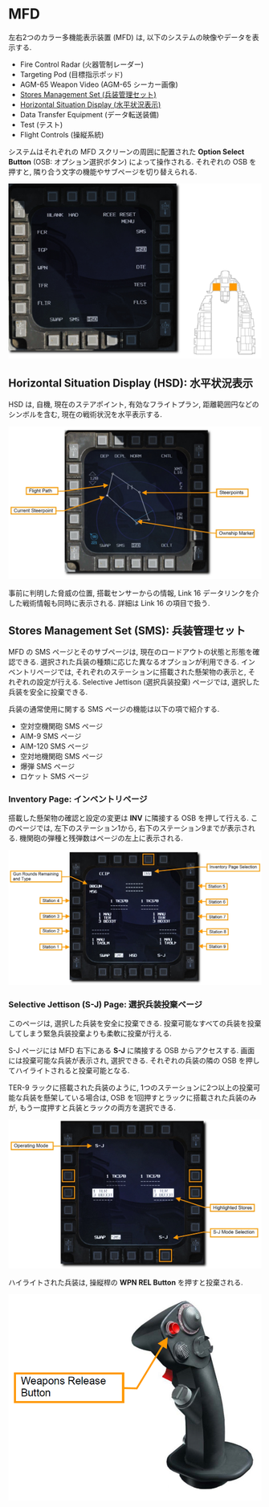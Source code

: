 # MFD

左右2つのカラー多機能表示装置 (MFD) は, 以下のシステムの映像やデータを表示する.

- Fire Control Radar (火器管制レーダー)
- Targeting Pod (目標指示ポッド)
- AGM-65 Weapon Video (AGM-65 シーカー画像)
- [Stores Management Set (兵装管理セット)](#stores-management-set-sms)
- [Horizontal Situation Display (水平状況表示)](#horizontal-situation-display-hsd)
- Data Transfer Equipment (データ転送装備)
- Test (テスト)
- Flight Controls (操縦系統)

システムはそれぞれの MFD スクリーンの周囲に配置された **Option Select Button** (OSB: オプション選択ボタン) によって操作される.
それぞれの OSB を押すと, 隣り合う文字の機能やサブページを切り替えられる.

![dcs54-mfd&location](../images/dcs54-mfd&location.jpg)

## Horizontal Situation Display (HSD): 水平状況表示

HSD は, 自機, 現在のステアポイント, 有効なフライトプラン, 距離範囲円などのシンボルを含む, 現在の戦術状況を水平表示する.

![dcs55-mfd_hsd](../images/dcs55-mfd_hsd.jpg)

事前に判明した脅威の位置, 搭載センサーからの情報, Link 16 データリンクを介した戦術情報も同時に表示される.
詳細は Link 16 の項目で扱う.

## Stores Management Set (SMS): 兵装管理セット

MFD の SMS ページとそのサブページは, 現在のロードアウトの状態と形態を確認できる.
選択された兵装の種類に応じた異なるオプションが利用できる.
インベントリページでは, それぞれのステーションに搭載された懸架物の表示と, それぞれの設定が行える.
Selective Jettison (選択兵装投棄) ページでは, 選択した兵装を安全に投棄できる.

兵装の通常使用に関する SMS ページの機能は以下の項で紹介する.

- 空対空機関砲 SMS ページ
- AIM-9 SMS ページ
- AIM-120 SMS ページ
- 空対地機関砲 SMS ページ
- 爆弾 SMS ページ
- ロケット SMS ページ

### Inventory Page: インベントリページ

搭載した懸架物の確認と設定の変更は **INV** に隣接する OSB を押して行える.
このページでは, 左下のステーション1から, 右下のステーション9までが表示される.
機関砲の弾種と残弾数はページの左上に表示される.

![dcs56-mfd_inv](../images/dcs56-mfd_inv.jpg)

### Selective Jettison (S-J) Page: 選択兵装投棄ページ

このページは, 選択した兵装を安全に投棄できる.
投棄可能なすべての兵装を投棄してしまう緊急兵装投棄よりも柔軟に投棄が行える.

S-J ページには MFD 右下にある **S-J** に隣接する OSB からアクセスする.
画面には投棄可能な兵装が表示され, 選択できる.
それぞれの兵装の隣の OSB を押してハイライトされると投棄可能となる.

TER-9 ラックに搭載された兵装のように, 1つのステーションに2つ以上の投棄可能な兵装を懸架している場合は, OSB を1回押すとラックに搭載された兵装のみが, もう一度押すと兵装とラックの両方を選択できる.

![dcs57-mfd_sel_jett](../images/dcs57-mfd_sel_jett.jpg)

ハイライトされた兵装は, 操縦桿の **WPN REL Button** を押すと投棄される.

![dcs58-hotas_wpn_rel](../images/dcs58-hotas_wpn_rel.png)
